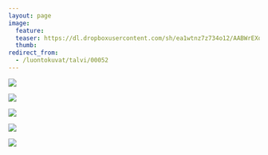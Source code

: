```yaml
---
layout: page
image:
  feature:
  teaser: https://dl.dropboxusercontent.com/sh/ea1wtnz7z734o12/AABWrEXoIymV1AnEQ9XSt9DKa/luontokuvat/talvi/3/DS44359_-245px.jpg
  thumb:
redirect_from:
  - /luontokuvat/talvi/00052
---
```


[![](https://dl.dropboxusercontent.com/sh/ea1wtnz7z734o12/AAAzFoF6yf59qC1CPTK6QU8la/luontokuvat/talvi/3/DS44340-800px.jpg)](https://dl.dropboxusercontent.com/sh/ea1wtnz7z734o12/AAAjvjXiRDXq0-H70WQMTT_ua/luontokuvat/talvi/3/DS44340.jpg)

[![](https://dl.dropboxusercontent.com/sh/ea1wtnz7z734o12/AAAf4quvatfyUaE6t9aQnJNca/luontokuvat/talvi/3/DS44342-800px.jpg)](https://dl.dropboxusercontent.com/sh/ea1wtnz7z734o12/AAAqXCczO9O0bO5w1lK8r924a/luontokuvat/talvi/3/DS44342.jpg)

[![](https://dl.dropboxusercontent.com/sh/ea1wtnz7z734o12/AADZCmFJkQ4WEq1MhHxnt-8Fa/luontokuvat/talvi/3/DS44367-800px.jpg)](https://dl.dropboxusercontent.com/sh/ea1wtnz7z734o12/AABEj0ON40awjZWZ5v6IhqPxa/luontokuvat/talvi/3/DS44367.jpg)

[![](https://dl.dropboxusercontent.com/sh/ea1wtnz7z734o12/AADhHh-W1NctKc0NR7G-VbOPa/luontokuvat/talvi/3/DS44358-800px.jpg)](https://dl.dropboxusercontent.com/sh/ea1wtnz7z734o12/AAB_HvXgrQH8TT0iY76j1kHVa/luontokuvat/talvi/3/DS44358.jpg)

[![](https://dl.dropboxusercontent.com/sh/ea1wtnz7z734o12/AADeyiNCGswkUCJAr4JqOOOoa/luontokuvat/talvi/3/DS44359-800px.jpg)](https://dl.dropboxusercontent.com/sh/ea1wtnz7z734o12/AADG63QglqPw8DQzasP3yTZya/luontokuvat/talvi/3/DS44359.jpg)
